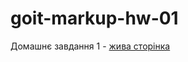 # goit-markup-hw-01
Домашнє завдання 1 - [жива сторінка](https://aleksandrivantsov.github.io/goit-markup-hw-01/)
